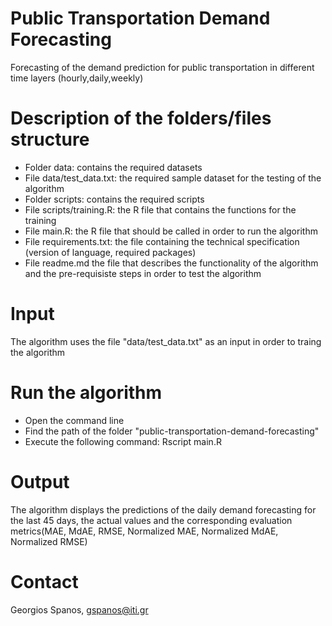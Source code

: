 # **Public Transportation Demand Forecasting**
Forecasting of the demand prediction for public transportation in different time layers (hourly,daily,weekly)

# **Description of the folders/files structure**
* Folder data: contains the required datasets
* File data/test_data.txt: the required sample dataset for the testing of the algorithm
* Folder scripts: contains the required scripts
* File scripts/training.R: the R file that contains the functions for the training
* File main.R: the R file that should be called in order to run the algorithm
* File requirements.txt: the file containing the technical specification (version of language, required packages)
* File readme.md the file that describes the functionality of the algorithm and the pre-requisiste steps in order to test the algorithm


# **Input**
The algorithm uses the file "data/test_data.txt" as an input in order to traing the algorithm

# **Run the algorithm**
* Open the command line
* Find the path of the folder "public-transportation-demand-forecasting"
* Execute the following command: Rscript main.R


# **Output**
The algorithm displays the predictions of the daily demand forecasting for the last 45 days, the actual values and the corresponding evaluation metrics(MAE, MdAE, RMSE, Normalized MAE, Normalized MdAE, Normalized RMSE)

# **Contact**
Georgios Spanos, gspanos@iti.gr